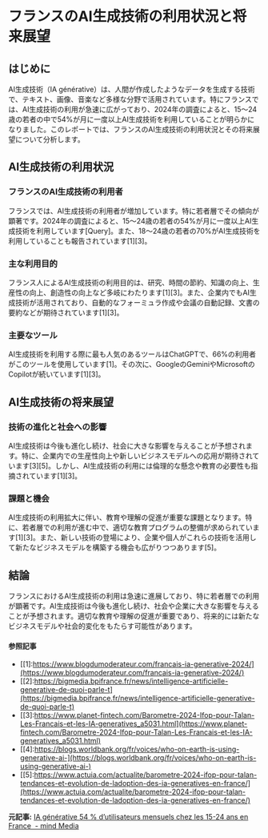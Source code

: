 # フランスのAI生成技術の利用状況と将来展望

## はじめに

AI生成技術（IA générative）は、人間が作成したようなデータを生成する技術で、テキスト、画像、音楽など多様な分野で活用されています。特にフランスでは、AI生成技術の利用が急速に広がっており、2024年の調査によると、15〜24歳の若者の中で54%が月に一度以上AI生成技術を利用していることが明らかになりました。このレポートでは、フランスのAI生成技術の利用状況とその将来展望について分析します。

## AI生成技術の利用状況

### フランスのAI生成技術の利用者

フランスでは、AI生成技術の利用者が増加しています。特に若者層でその傾向が顕著です。2024年の調査によると、15〜24歳の若者の54%が月に一度以上AI生成技術を利用しています[Query]。また、18〜24歳の若者の70%がAI生成技術を利用していることも報告されています[1][3]。

### 主な利用目的

フランス人によるAI生成技術の利用目的は、研究、時間の節約、知識の向上、生産性の向上、創造性の向上など多岐にわたります[1][3]。また、企業内でもAI生成技術が活用されており、自動的なフォーミュラ作成や会議の自動記録、文書の要約などが期待されています[1][3]。

### 主要なツール

AI生成技術を利用する際に最も人気のあるツールはChatGPTで、66%の利用者がこのツールを使用しています[1]。その次に、GoogleのGeminiやMicrosoftのCopilotが続いています[1][3]。

## AI生成技術の将来展望

### 技術の進化と社会への影響

AI生成技術は今後も進化し続け、社会に大きな影響を与えることが予想されます。特に、企業内での生産性向上や新しいビジネスモデルへの応用が期待されています[3][5]。しかし、AI生成技術の利用には倫理的な懸念や教育の必要性も指摘されています[1][3]。

### 課題と機会

AI生成技術の利用拡大に伴い、教育や理解の促進が重要な課題となります。特に、若者層での利用が進む中で、適切な教育プログラムの整備が求められています[1][3]。また、新しい技術の登場により、企業や個人がこれらの技術を活用して新たなビジネスモデルを構築する機会も広がりつつあります[5]。

## 結論

フランスにおけるAI生成技術の利用は急速に進展しており、特に若者層での利用が顕著です。AI生成技術は今後も進化し続け、社会や企業に大きな影響を与えることが予想されます。適切な教育や理解の促進が重要であり、将来的には新たなビジネスモデルや社会的変化をもたらす可能性があります。

#### 参照記事
- [[1]:https://www.blogdumoderateur.com/francais-ia-generative-2024/](https://www.blogdumoderateur.com/francais-ia-generative-2024/)
- [[2]:https://bigmedia.bpifrance.fr/news/intelligence-artificielle-generative-de-quoi-parle-t](https://bigmedia.bpifrance.fr/news/intelligence-artificielle-generative-de-quoi-parle-t)
- [[3]:https://www.planet-fintech.com/Barometre-2024-Ifop-pour-Talan-Les-Francais-et-les-IA-generatives_a5031.html](https://www.planet-fintech.com/Barometre-2024-Ifop-pour-Talan-Les-Francais-et-les-IA-generatives_a5031.html)
- [[4]:https://blogs.worldbank.org/fr/voices/who-on-earth-is-using-generative-ai-](https://blogs.worldbank.org/fr/voices/who-on-earth-is-using-generative-ai-)
- [[5]:https://www.actuia.com/actualite/barometre-2024-ifop-pour-talan-tendances-et-evolution-de-ladoption-des-ia-generatives-en-france/](https://www.actuia.com/actualite/barometre-2024-ifop-pour-talan-tendances-et-evolution-de-ladoption-des-ia-generatives-en-france/)


**元記事:** [IA générative 54 % d’utilisateurs mensuels chez les 15-24 ans en France  - mind Media](https://www.mind.eu.com/media/medias-audiovisuel/ia-generative-54-dutilisateurs-mensuels-chez-les-15-24-ans-en-france/)